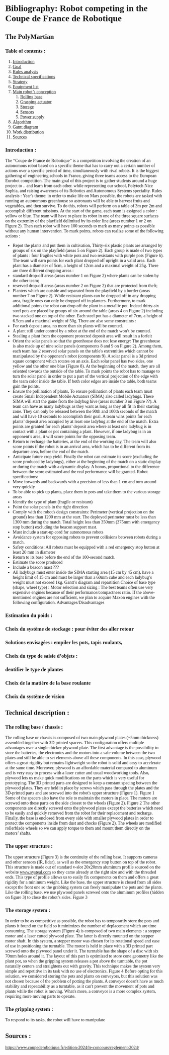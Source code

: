 
<span style="font-family: 'cmunrm';">

# Bibliography: Robot competing in the Coupe de France de Robotique
## The PolyMartian
### Table of contents :
1. [Introduction](#Introduction)
2. [Goal](#Goal)
3. [Rules analysis](#Rules-analysis)
4. [Technical specifications](#Technical-specifications)
5. [Strategy](#Strategy)
6. [Equipment list](#Equipment-list)
7. [Main robot’s conception](#Main-robot’s-conception)
    1. [Rolling base](#Rolling-base)
    2. [Grasping actuator](#Grasping-actuator)
    3. [Storage](#Storage)
    4. [Sensors](#Sensors)
    5. [Power supply](#Power-supply)
8. [Algorithm](#Algorithm)
9. [Gantt diagram](#Gantt-diagram)
10. [Work distribution](#Work-distribution)
11. [Sources](#Sources)

### Introduction :
The “Coupe de France de Robotique” is a competition involving the creation of an
autonomous robot based on a specific theme that has to carry out a certain number of
actions over a specific period of time, simultaneously with rival robots. It is the biggest
gathering of engineering schools in France, giving three teams access to the European
Eurobot competition.
The main goal of this project is to gather students around a huge project to .. and learn from
each other. while representing our school, Polytech Nice Sophia, and raising awareness of
its Robotics and Autonomous Systems speciality.
Rules analysis :
Year's theme: in order to make life on Mars possible, the robots are tasked with running an
autonomous greenhouse so astronauts will be able to harvest fruits and vegetables, and
then survive. To do this, robots will perform on a table of 3m per 2m and accomplish different
missions.
At the start of the game, each team is assigned a color : yellow or blue. The team will have
to place its robot in one of the three square surfaces on the extremity of the playfield
delimited by its color line (areas number 1 or 2 on Figure 2). Then each robot will have 100
seconds to mark as many points as possible without any human intervention. To mark
points, robots can realize some of the following actions :
- Repot the plants and put them in cultivation,
Thirty-six plastic plants are arranged by groups of six on the playfield (areas 5 on Figure 2).
Each group is made of two types of plants : four fragiles with white pots and two resistants
with purple pots (Figure 6). The team will earn points for each plant dropped off upright in a
valid area.
Each plant has a diameter of 5cm, a height of 12cm and a maximal weight of 25g.
There are three different dropping areas :
- standard drop-off areas (areas number 1 on Figure 2) where plants can be stolen by
the other team;
- reserved drop-off areas (areas number 2 on Figure 2) that are protected from theft;
- Planters which are outside and separated from the playfield by a border (areas
number 7 on Figure 2).
While resistant plants can be dropped off in any dropping area, fragile ones can only be
dropped off in planters.
Furthermore, to mark additional points the robot can drop off the plant in a metallic pot.
Indeed thirty-six steel pots are placed by groups of six around the table (areas 4 on Figure 2)
including two stacked one on top of the other.
Each steel pot has a diameter of 7cm, a height of 6.5cm and a maximal weight of 50g.
There are also some constraints :
- For each deposit area, no more than six plants will be counted.
- A plant still under control by a robot at the end of the match won’t be counted.
- Stealing a plant from the opponent protected deposit area will result in a forfeit
- Orient the solar panels so that the greenhouse does not lose energy:
The greenhouse is also made up of nine solar panels (components 8 and 9 on Figure 2).
Among them, each team has 2 reserved solar panels on the table's extremities which cannot
be manipulated by the opponent's robot (components 9).
A solar panel is a 3d printed square component which rotates on an axis. Each solar panel
has two sides, one yellow and the other one blue (Figure 8). At the beginning of the match,
they are all oriented towards the outside of the table.
To mark points the robot has to manage to turn the solar panel in order to put a part of the
vertical projection of the edge with the team color inside the table. If both color edges are
inside the table, both teams gain the points.
- Ensure the pollination of plants,
To ensure pollination of plants each team must create Small Independent Mobile Actuators
(SIMA) also called ladybugs. These SIMA will start the game from the ladybug hive (areas
number 3 on Figure ??). A team can have as many ladybugs as they want as long as they all
fit in their starting zone.
They can only be released between the 90th and 100th seconds of the match and will have
10 seconds to accomplish their goal.
A team wins points for each plants’ deposit area occupied by at least one ladybug at the end
of the match. Extra points are granted for each plants’ deposit area where at least one
ladybug is in contact with a plant or pot containing a plant.
However, if one ladybug is in an opponent’s area, it will score points for the opposing team.
- Return to recharge the batteries, at the end of the working day,
The team will also score points if the robot is in an arrival area, which has to be different
from its departure area, before the end of the match.
- Anticipate future crop yield.
Finally the robot can estimate its score (excluding the score produced by ladybugs), either at
the beginning of the match on a static display or during the match with a dynamic display. A
bonus, proportional to the difference between the score estimated and the real performance
will be granted.
Robot specifications:
- Move forwards and backwards with a precision of less than 1 cm and turn around very
quickly
- To be able to pick up plants, place them in pots and take them to the various storage areas
- Identify the type of plant (fragile or resistant)
- Point the solar panels in the right direction
- Comply with the robot's design constraints:
Perimeter (vertical projection on the ground) less than 1200 mm at the start. The deployed
perimeter must be less than 1300 mm during the match.
Total height less than 350mm (375mm with emergency stop button) excluding the beacon
support mast.
- Must include a start-up cord for autonomous robots
- Avoidance system for opposing robots to prevent collisions between robots during a match.
- Safety conditions: All robots must be equipped with a red emergency stop button at least
20 mm in diameter
- Return to its base before the end of the 100-second match.
- Estimate the score produced
- Include a beacon mast ???
- All ladybugs must enter inside the SIMA starting area (15 cm by 45 cm), have a height limit
of 15 cm and must be larger than a 60mm cube and each ladybug’s weight must not
exceed 1kg.
Gantt’s diagram and repartition
Choice of base type (shape, wheel type) :
Motor selection and sizing :
The best teams often use very expensive engines because of their
performance/compactness ratio. If the above-mentioned engines are not sufficient, we plan
to acquire Maxon engines with the following configuration.
Advantages/Disadvantages
### Estimation du poids :
### Choix du système de stockage : pour éviter des aller retour
### Solutions envisagées : empiler les pots, tapis roulants,
### Choix du type de saisie d’objets :
### dentifier le type de plantes
### Choix de la matière de la base roulante
### Choix du système de vision
## Technical description :
### The rolling base / chassis :
The rolling base or chassis is composed of two main plywood plates (~5mm thickness)
assembled together with 3D printed spacers. This configuration offers multiple advantages
over a single thicker plywood plate. The first advantage is the possibility to store the
batteries, the electronics and the motors into a safe volume between the two plates and still
be able to set elements above all these components. In this case, plywood offers a great
rigidity but remains lightweight so the robot is solid and easy to accelerate at the same time.
Moreover, plywood is an affordable material compared to aluminum and is very easy to
process with a laser cutter and usual woodworking tools. Also, plywood lets us make quick
modifications on the parts which is very useful for prototyping.
The 3D printed parts are designed to keep a constant spacing between the plywood plates.
They are held in place by screws which pass through the plates and the 3D-printed parts
and are screwed into the robot's upper structure (Figure 1).
Figure 1
Some of the spacers also have the role to maintain the motors in place.
The motors are screwed onto these parts on the side closest to the wheels (Figure 2).
Figure 2
The other components are directly screwed onto the plywood plates except the batteries
which need to be easily and quickly removed from the robot for their replacement and
recharge.
Finally, the base is enclosed from every side with smaller plywood plates in order to protect
the components inside from dust and chocks (Figure 2).
The wheels are modified rollerblade wheels so we can apply torque to them and mount them
directly on the motors’ shafts.
### The upper structure :
The upper structure (Figure 3) is the continuity of the rolling base. It supports cameras and
other sensors (IR, lidar), as well as the emergency stop button on top of the robot. This
structure is made out of standard v-slot 20x20mm aluminum profile sourced on the website
www.systeal.com so they came already at the right size and with the threaded ends. This
type of profile allows us to easily fix components on them and offers a great rigidity for a
minimum weight. Like the base, the upper structure is closed from all sides except the front
one so the grabbing system can freely manipulate the pots and the plants. Like the rolling
base, we use plywood panels screwed onto the aluminum profiles (hidden on figure 3) to
close the robot’s sides.
Figure 3
### The storage system :
In order to be as competitive as possible, the robot has to temporarily store the pots and
plants it found on the field so it minimizes the number of deplacement which are time
consuming. The storage system (Figure 4) is composed of two main elements : a stepper
motor and a laser cutted plywood plate. The latter is directly mounted on the stepper motor
shaft. In this system, a stepper motor was chosen for its rotational speed and ease of use in
positioning the turntable. The motor is held in place with a 3D printed part screwed onto the
plywood panel under it. The turntable has the shape of a disc with six 70mm holes around it.
The layout of this part is optimized to store cone geometry like the plant pot, so when the
gripping system releases a pot above the turntable, the pot naturally centers and straightens
out with gravity. This technique makes the system very simple and repetitive in its task with
no use of electronics.
Figure 4
Before opting for this solution, we considered storing the pots and plants on conveyors, but
this solution was not chosen because of the problem of potting the plants. A conveyor
doesn't have as much stability and repeatability as a turntable, as it can't prevent the
movement of pots and plants while the robot is moving. What's more, a conveyor is a more
complex system, requiring more moving parts to operate.
### The gripping system :
To respond to its tasks, the robot will have to manipulate
## Sources :
https://www.coupederobotique.fr/edition-2024/le-concours/reglement-2024/

</span>